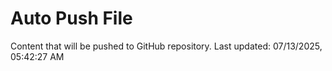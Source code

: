 # Auto Push File

Content that will be pushed to GitHub repository.
Last updated: 07/13/2025, 05:42:27 AM
